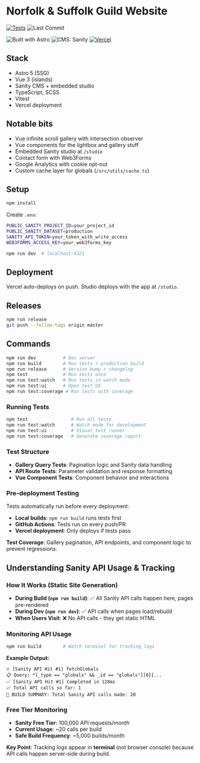 # Norfolk & Suffolk Guild Website

[![Tests](https://github.com/marvinbarretto/nsguild/actions/workflows/test.yml/badge.svg)](https://github.com/marvinbarretto/nsguild/actions/workflows/test.yml)
![Last Commit](https://img.shields.io/github/last-commit/marvinbarretto/nsguild)

![Built with Astro](https://img.shields.io/badge/Built%20with-Astro-blueviolet)
![CMS: Sanity](https://img.shields.io/badge/CMS-Sanity-orange)
[![Vercel](https://vercelbadge.vercel.app/api/marvinbarretto/nsguild)](https://vercel.com/marvinbarrettos-projects/nsguild)

## Stack
- Astro 5 (SSG)
- Vue 3 (islands)
- Sanity CMS + embedded studio
- TypeScript, SCSS
- Vitest
- Vercel deployment

## Notable bits
- Vue infinite scroll gallery with intersection observer
- Vue components for the lightbox and gallery stuff
- Embedded Sanity studio at `/studio`
- Contact form with Web3Forms
- Google Analytics with cookie opt-out
- Custom cache layer for globals (`/src/utils/cache.ts`)

## Setup

```bash
npm install
```

Create `.env`:
```bash
PUBLIC_SANITY_PROJECT_ID=your_project_id
PUBLIC_SANITY_DATASET=production
SANITY_API_TOKEN=your_token_with_write_access
WEB3FORMS_ACCESS_KEY=your_web3forms_key
```

```bash
npm run dev  # localhost:4321
```

## Deployment

Vercel auto-deploys on push. Studio deploys with the app at `/studio`.

## Releases

```bash
npm run release
git push --follow-tags origin master
```

## Commands

```bash
npm run dev          # Dev server
npm run build        # Run tests + production build  
npm run release      # Version bump + changelog
npm test             # Run tests once
npm run test:watch   # Run tests in watch mode
npm run test:ui      # Open test UI
npm run test:coverage # Run tests with coverage
```

### Running Tests
```bash
npm test                # Run all tests
npm run test:watch      # Watch mode for development
npm run test:ui         # Visual test runner
npm run test:coverage   # Generate coverage report
```

### Test Structure
- **Gallery Query Tests**: Pagination logic and Sanity data handling
- **API Route Tests**: Parameter validation and response formatting
- **Vue Component Tests**: Component behavior and interactions

### Pre-deployment Testing
Tests automatically run before every deployment:
- **Local builds**: `npm run build` runs tests first
- **GitHub Actions**: Tests run on every push/PR
- **Vercel deployment**: Only deploys if tests pass

**Test Coverage**: Gallery pagination, API endpoints, and component logic to prevent regressions.

## Understanding Sanity API Usage & Tracking

### How It Works (Static Site Generation)
- **During Build (`npm run build`)**: ✅ All Sanity API calls happen here, pages pre-rendered
- **During Dev (`npm run dev`)**: ✅ API calls when pages load/rebuild 
- **When Users Visit**: ❌ No API calls - they get static HTML

### Monitoring API Usage
```bash
npm run build        # Watch terminal for tracking logs
```

**Example Output:**
```
🔥 [Sanity API Hit #1] fetchGlobals
📋 Query: *[_type == "globals" && _id == "globals"][0]{...
✅ [Sanity API Hit #1] Completed in 128ms
📈 Total API calls so far: 1
🎯 BUILD SUMMARY: Total Sanity API calls made: 20
```

### Free Tier Monitoring
- **Sanity Free Tier**: 100,000 API requests/month
- **Current Usage**: ~20 calls per build  
- **Safe Build Frequency**: ~5,000 builds/month

**Key Point**: Tracking logs appear in **terminal** (not browser console) because API calls happen server-side during build.